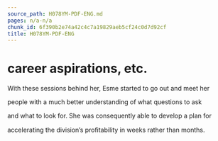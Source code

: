 ```yaml
---
source_path: H078YM-PDF-ENG.md
pages: n/a-n/a
chunk_id: 6f390b2e74a42c4c7a19829aeb5cf24c0d7d92cf
title: H078YM-PDF-ENG
---
```

# career aspirations, etc.

With these sessions behind her, Esme started to go out and meet her

people with a much better understanding of what questions to ask

and what to look for. She was consequently able to develop a plan for

accelerating the division’s proﬁtability in weeks rather than months.

